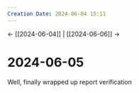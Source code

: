 ```yaml
---
Creation Date: 2024-06-04 15:11
---
```


<- [[2024-06-04]] | [[2024-06-06]]  ->

# 2024-06-05
Well, finally wrapped up report verification